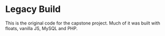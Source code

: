 # Legacy Build

This is the original code for the capstone project. Much of it was built with floats, vanilla JS, MySQL and PHP. 